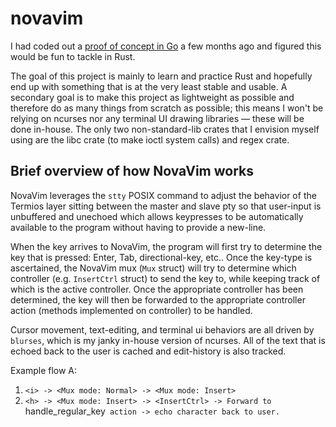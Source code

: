 # novavim
I had coded out a <a href="https://github.com/solidiquis/novavim_go">proof of concept in Go</a> a few months ago and figured this would be fun to tackle in Rust.

The goal of this project is mainly to learn and practice Rust and hopefully end up with something that is at the very least stable and usable. A secondary goal is to make this project as lightweight as possible and therefore do as many things from scratch as possible; this means I won't be relying on ncurses nor any terminal UI drawing libraries — these will be done in-house. The only two non-standard-lib crates that I envision myself using are the libc crate (to make ioctl system calls) and regex crate.

## Brief overview of how NovaVim works
NovaVim leverages the `stty` POSIX command to adjust the behavior of the Termios layer sitting between the master and slave pty so that user-input is unbuffered and unechoed which allows keypresses to be automatically available to the program without having to provide a new-line.

When the key arrives to NovaVim, the program will first try to determine the key that is pressed: Enter, Tab, directional-key, etc.. Once the key-type is ascertained, the NovaVim mux (`Mux` struct) will try to determine which controller (e.g. `InsertCtrl` struct) to send the key to, while keeping track of which is the active controller. Once the appropriate controller has been determined, the key will then be forwarded to the appropriate controller action (methods implemented on controller) to be handled.

Cursor movement, text-editing, and terminal ui behaviors are all driven by `blurses`, which is my janky in-house version of ncurses. All of the text that is echoed back to the user is cached and edit-history is also tracked.

Example flow A:

1. `<i> -> <Mux mode: Normal> -> <Mux mode: Insert>`
2. `<h> -> <Mux mode: Insert> -> <InsertCtrl> -> Forward to `handle_regular_key` action -> echo character back to user.`
